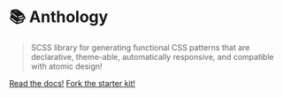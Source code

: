 # 📚 Anthology

> SCSS library for generating functional CSS patterns that are declarative, theme-able, automatically responsive, and compatible with atomic design!

[Read the docs!](https://www.anthology.style/)
[Fork the starter kit!](https://github.com/RadarTech/anthology-starter-kit)
